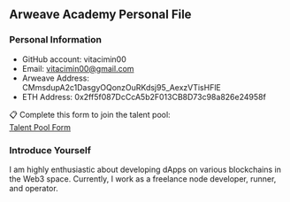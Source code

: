 ## Arweave Academy Personal File  

### Personal Information  
- GitHub account: vitacimin00 
- Email: vitacimin00@gmail.com 
- Arweave Address: CMmsdupA2c1DasgyOQonzOuRKdsj95_AexzVTisHFlE
- ETH Address: 0x2ff5f087DcCcA5b2F013CB8D73c98a826e24958f 

📋 Complete this form to join the talent pool:  
[Talent Pool Form](https://docs.google.com/forms/d/e/1FAIpQLSfWA5fIIcBgmRppm3jNz5vmf9Mai_QMVil-2pO4r7YKn_Zhtw/viewform?usp=sf_link)  

### Introduce Yourself  
I am highly enthusiastic about developing dApps on various blockchains in the Web3 space. Currently, I work as a freelance node developer, runner, and operator.  